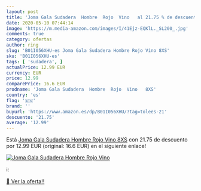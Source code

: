 ```yaml
---
layout: post
title: 'Joma Gala Sudadera  Hombre  Rojo  Vino   al 21.75 % de descuento'
date: 2020-05-10 07:44:14
image: 'https://m.media-amazon.com/images/I/41Ejz-EQKlL._SL200_.jpg'
comments: true
category: ofertas
author: ring
slug: 'B01I056XHU-es Joma Gala Sudadera Hombre Rojo Vino 8XS'
sku: 'B01I056XHU-es'
tags: [ 'sudadera', ]
actualPrice: 12.99 EUR
currency: EUR
price: 12.99
comparePrice: 16.6 EUR
prodname: 'Joma Gala Sudadera  Hombre  Rojo  Vino   8XS'
country: 'es'
flag: '🇪🇸'
brand: ''
buyurl: 'https://www.amazon.es/dp/B01I056XHU/?tag=tolees-21'
descuento: '21.75'
average: '12.99'
---
```


Está [Joma Gala Sudadera  Hombre  Rojo  Vino   8XS](https://www.amazon.es/dp/B01I056XHU/?tag=tolees-21) con 21.75 de descuento por 12.99 EUR (original: 16.6 EUR) en el siguiente enlace!

[![Joma Gala Sudadera  Hombre  Rojo  Vino  ](https://m.media-amazon.com/images/I/41Ejz-EQKlL._SL200_.jpg)](https://www.amazon.es/dp/B01I056XHU/?tag=tolees-21)

ℹ️:


[🛒 Ver la oferta!!](https://www.amazon.es/dp/B01I056XHU/?tag=tolees-21)
